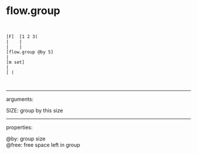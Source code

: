 # flow.group

```


[F]  [1 2 3(
|    |
|    |
[flow.group @by 5]
|
[m set]
|
[ (

            
```
---
arguments:

SIZE: group by this size<br>

---
properties:

@by: group size<br>
@free: free space left in group<br>

